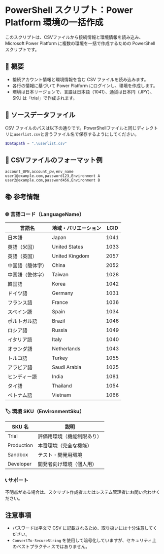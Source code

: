 # PowerShell スクリプト：Power Platform 環境の一括作成

このスクリプトは、CSVファイルから接続情報と環境情報を読み込み、Microsoft Power Platform に複数の環境を一括で作成するための PowerShell スクリプトです。

## 📄 概要

- 接続アカウント情報と環境情報を含む CSV ファイルを読み込みます。
- 各行の情報に基づいて Power Platform にログインし、環境を作成します。
- 環境は日本リージョンで、言語は日本語（1041）、通貨は日本円（JPY）、SKU は「trial」で作成されます。

## 📁 ソースデータファイル

CSV ファイルのパスは以下の通りです。PowerShellファイルと同じディレクトリに`userlist.csv`と言うファイル名で保存するようにしてください。

```powershell
$Datapath = ".\userlist.csv"
```

## 📁 CSVファイルのフォーマット例

```csv
account_UPN,account_pw,env_name
user1@example.com,password123,Environment A
user2@example.com,password456,Environment B
```

## 📚 参考情報

### 🌐 言語コード（LanguageName）

| 言語名         | 地域・バリエーション | LCID  |
|----------------|----------------------|-------|
| 日本語         | Japan                | 1041  |
| 英語（米国）   | United States        | 1033  |
| 英語（英国）   | United Kingdom       | 2057  |
| 中国語（簡体字）| China                | 2052  |
| 中国語（繁体字）| Taiwan               | 1028  |
| 韓国語         | Korea                | 1042  |
| ドイツ語       | Germany              | 1031  |
| フランス語     | France               | 1036  |
| スペイン語     | Spain                | 1034  |
| ポルトガル語   | Brazil               | 1046  |
| ロシア語       | Russia               | 1049  |
| イタリア語     | Italy                | 1040  |
| オランダ語     | Netherlands          | 1043  |
| トルコ語       | Turkey               | 1055  |
| アラビア語     | Saudi Arabia         | 1025  |
| ヒンディー語   | India                | 1081  |
| タイ語         | Thailand             | 1054  |
| ベトナム語     | Vietnam              | 1066  |

### 🏷 環境 SKU（EnvironmentSku）

| SKU 名       | 説明                             |
|--------------|----------------------------------|
| Trial        | 評価用環境（機能制限あり）       |
| Production   | 本番環境（完全な機能）           |
| Sandbox      | テスト・開発用環境               |
| Developer    | 開発者向け環境（個人用）         |

### 📞 サポート

不明点がある場合は、スクリプト作成者またはシステム管理者にお問い合わせください。


## 注意事項

- パスワードは平文で CSV に記載されるため、取り扱いには十分注意してください。
- `ConvertTo-SecureString` を使用して暗号化していますが、セキュリティ上のベストプラクティスではありません。

